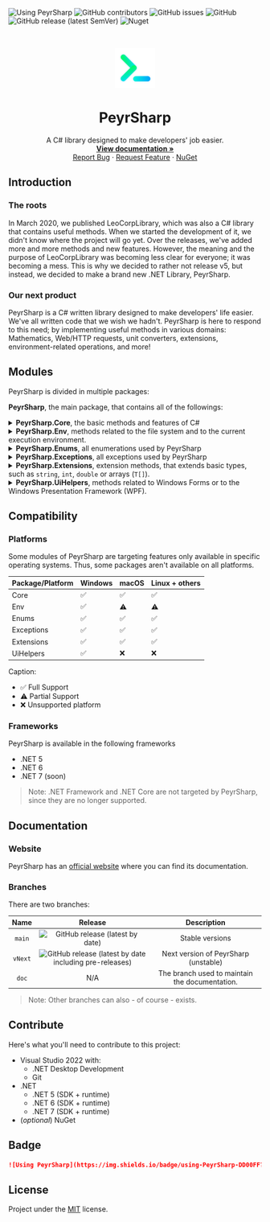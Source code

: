 ![Using PeyrSharp](https://img.shields.io/badge/using-PeyrSharp-DD00FF?logo=nuget)
![GitHub contributors](https://img.shields.io/github/contributors/DevyusCode/PeyrSharp)
![GitHub issues](https://img.shields.io/github/issues/DevyusCode/PeyrSharp)
![GitHub](https://img.shields.io/github/license/DevyusCode/PeyrSharp)
![GitHub release (latest SemVer)](https://img.shields.io/github/v/release/DevyusCode/PeyrSharp)
![Nuget](https://img.shields.io/nuget/dt/PeyrSharp)

<br />
<p align="center">
  <a href="https://github.com/DevyusCode/PeyrSharp">
    <img src=".github/images/logo.png" alt="Logo" width="80" height="80">
  </a>

  <h1 align="center">PeyrSharp</h1>

  <p align="center">
    A C# library designed to make developers' job easier.
    <br />
    <a href="https://peyrsharp.leocorporation.dev/"><strong>View documentation »</strong></a>
    <br />
    <a href="https://github.com/DevyusCode/PeyrSharp/issues/new?assignees=&labels=bug&template=bug-report.yml&title=%5BBug%5D+">Report Bug</a>
    ·
    <a href="https://github.com/DevyusCode/PeyrSharp/issues/new?assignees=&labels=enhancement&template=feature-request.yml&title=%5BEnhancement%5D+">Request Feature</a>
    ·
    <a href="https://www.nuget.org/packages/PeyrSharp/">NuGet</a>

  </p>
</p>

## Introduction

### The roots

In March 2020, we published LeoCorpLibrary, which was also a C# library that contains useful methods. When we started the development of it, we didn't know where the project will go yet. Over the releases, we've added more and more methods and new features. However, the meaning and the purpose of LeoCorpLibrary was becoming less clear for everyone; it was becoming a mess. This is why we decided to rather not release v5, but instead, we decided to make a brand new .NET Library, PeyrSharp.

### Our next product

PeyrSharp is a C# written library designed to make developers' life easier. We've all written code that we wish we hadn't. PeyrSharp is here to respond to this need; by implementing useful methods in various domains: Mathematics, Web/HTTP requests, unit converters, extensions, environment-related operations, and more!

## Modules

PeyrSharp is divided in multiple packages:

**PeyrSharp**, the main package, that contains all of the followings:

<details>
    <summary>
        <b>PeyrSharp.Core</b>, the basic methods and features of C#
    </summary>

- Maths
- Password
- Guid
- Converters
- Internet
- Crypt

</details>

<details>
    <summary>
        <b>PeyrSharp.Env</b>, methods related to the file system and to the current execution environment.
    </summary>

- FileSys
- Logger
- Update
- System

</details>

<details>
    <summary>
        <b>PeyrSharp.Enums</b>, all enumerations used by PeyrSharp
    </summary>

- WindowsVersion
- TimeUnits
- SystemThemes
- OperatingSystems
- StorageUnits
- ControlAlignment
- PasswordPresets
- PasswordStrength

</details>

<details>
    <summary>
        <b>PeyrSharp.Exceptions</b>, all exceptions used by PeyrSharp
    </summary>

- RGBInvalidValueException
- HEXInvalidValueException
- InvalidGuidLengthException

</details>

<details>
    <summary>
        <b>PeyrSharp.Extensions</b>, extension methods, that extends basic types, such as <code>string</code>, <code>int</code>, <code>double</code> or arrays (<code>T[]</code>).
    </summary>

- String
- Int
- Double
- Array (`T[]`)

</details>

<details>
    <summary>
        <b>PeyrSharp.UiHelpers</b>, methods related to Windows Forms or to the Windows Presentation Framework (WPF).
    </summary>

- WinForms
- Screen
- WPF

</details>

## Compatibility

### Platforms

Some modules of PeyrSharp are targeting features only available in specific operating systems. Thus, some packages aren't available on all platforms.

| Package/Platform | Windows | macOS | Linux + others |
| ---------------- | ------- | ----- | -------------- |
| Core             | ✅      | ✅    | ✅             |
| Env              | ✅      | ⚠️    | ⚠️             |
| Enums            | ✅      | ✅    | ✅             |
| Exceptions       | ✅      | ✅    | ✅             |
| Extensions       | ✅      | ✅    | ✅             |
| UiHelpers        | ✅      | ❌    | ❌             |

Caption:

- ✅ Full Support
- ⚠️ Partial Support
- ❌ Unsupported platform

### Frameworks

PeyrSharp is available in the following frameworks

- .NET 5
- .NET 6
- .NET 7 (soon)

> Note: .NET Framework and .NET Core are not targeted by PeyrSharp, since they are no longer supported.

## Documentation

### Website

PeyrSharp has an [official website](https://peyrsharp.leocorporation.dev/) where you can find its documentation.

### Branches

There are two branches:

|  Name   |                                                                   Release                                                                   |                  Description                   |
| :-----: | :-----------------------------------------------------------------------------------------------------------------------------------------: | :--------------------------------------------: |
| `main`  |                      ![GitHub release (latest by date)](https://img.shields.io/github/v/release/DevyusCode/PeyrSharp)                       |                Stable versions                 |
| `vNext` | ![GitHub release (latest by date including pre-releases)](https://img.shields.io/github/v/release/DevyusCode/PeyrSharp?include_prereleases) |      Next version of PeyrSharp (unstable)      |
|  `doc`  |                                                                     N/A                                                                     | The branch used to maintain the documentation. |

> Note: Other branches can also - of course - exists.

## Contribute

Here's what you'll need to contribute to this project:

- Visual Studio 2022 with:
  - .NET Desktop Development
  - Git
- .NET
  - .NET 5 (SDK + runtime)
  - .NET 6 (SDK + runtime)
  - .NET 7 (SDK + runtime)
- (_optional_) NuGet

## Badge

```md
![Using PeyrSharp](https://img.shields.io/badge/using-PeyrSharp-DD00FF?logo=nuget)
```

## License

Project under the [MIT](https://github.com/DevyusCode/PeyrSharp/blob/main/LICENSE) license.
